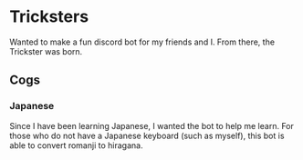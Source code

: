 # Tricksters

Wanted to make a fun discord bot for my friends and I.
From there, the Trickster was born.

## Cogs

### Japanese

Since I have been learning Japanese, I wanted the bot to help me learn.
For those who do not have a Japanese keyboard (such as myself),
this bot is able to convert romanji to hiragana.

